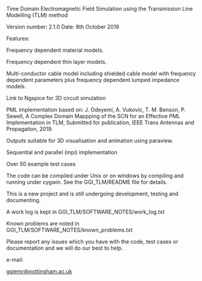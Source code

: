 
Time Domain Electromagnetic Field Simulation using the Transmission Line Modelling (TLM) method

Version number: 2.1.0
Date: 8th October 2019

Features:

Frequency dependent material models.

Frequency dependent thin layer models.

Multi-conductor cable model including shielded cable model with frequency dependent 
parameters plus frequency dependent lumped impedance models.

Link to Ngspice for 3D circuit simulation

PML implementation based on: J. Odeyemi, A. Vukovic, T. M. Benson, P. Sewell, A Complex Domain Mappping of the SCN for an Effective PML Implementation in TLM, Submitted for publication, IEEE Trans Antennas and Propagation, 2019.

Outputs suitable for 3D visualisation and animation using paraview.

Sequential and parallel (mpi) implementation

Over 50 example test cases

The code can be compiled under Unix or on windows by compiling and running under cygwin.
See the GGI_TLM/README file for details.

This is a new project and is still undergoing development, testing and documenting.

A work log is kept in GGI_TLM/SOFTWARE_NOTES/work_log.txt

Known problems are noted in GGI_TLM/SOFTWARE_NOTES/known_problems.txt


Please report any issues which you have with the code, test cases or documentation 
and we will do our best to help. 

e-mail:

ggiemr@nottingham.ac.uk


